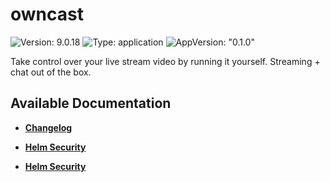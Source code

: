 # owncast

![Version: 9.0.18](https://img.shields.io/badge/Version-9.0.18-informational?style=flat-square) ![Type: application](https://img.shields.io/badge/Type-application-informational?style=flat-square) ![AppVersion: "0.1.0"](https://img.shields.io/badge/AppVersion-"0.1.0"-informational?style=flat-square)

Take control over your live stream video by running it yourself. Streaming + chat out of the box.

## Available Documentation

- [**Changelog**](CHANGELOG)

- [**Helm Security**](container-security)

- [**Helm Security**](helm-security)


